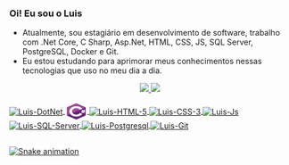 ### Oi! Eu sou o Luis

- Atualmente, sou estagiário em desenvolvimento de software, trabalho com .Net Core, C Sharp, Asp.Net, HTML, CSS, JS, SQL Server, PostgreSQL, Docker e Git.
- Eu estou estudando para aprimorar meus conhecimentos nessas tecnologias que uso no meu dia a dia.

<div align="center">
  <a href="https://github.com/LuisEEduardo">
  <img height="180em" src="https://github-readme-stats.vercel.app/api?username=LuisEEduardo&show_icons=true&theme=github_dark&include_all_commits=true&count_private=true"/>
  <img height="180em" src="https://github-readme-stats.vercel.app/api/top-langs/?username=LuisEEduardo&layout=compact&langs_count=7&theme=github_dark"/>
</div>
  
  
<div style="display: inline_block"><br>  
  <img align="center" alt="Luis-DotNet" height="30" width="40" src="https://cdn.jsdelivr.net/gh/devicons/devicon/icons/dotnetcore/dotnetcore-original.svg" />  
  <img align="center" alt="Luis-Csharp" height="30" width="40" src="https://raw.githubusercontent.com/devicons/devicon/master/icons/csharp/csharp-original.svg">  
  <img align="center" alt="Luis-HTML-5" height="30" width="40" src="https://cdn.jsdelivr.net/gh/devicons/devicon/icons/html5/html5-original.svg" />            
  <img align="center" alt="Luis-CSS-3" height="30" width="40" src="https://cdn.jsdelivr.net/gh/devicons/devicon/icons/css3/css3-original.svg" />            
  <img align="center" alt="Luis-Js" height="30" width="40" src="https://cdn.jsdelivr.net/gh/devicons/devicon/icons/javascript/javascript-original.svg" />  
  <img align="center" alt="Luis-SQL-Server" height="30" width="40" src="https://cdn.jsdelivr.net/gh/devicons/devicon/icons/microsoftsqlserver/microsoftsqlserver-plain-wordmark.svg" />
  <img align="center" alt="Luis-Postgresql" height="30" width="40" src="https://cdn.jsdelivr.net/gh/devicons/devicon/icons/postgresql/postgresql-original.svg" />  
  <img align="center" alt="Luis-Git" height="30" width="40" src="https://cdn.jsdelivr.net/gh/devicons/devicon/icons/git/git-original.svg" />                 
</div>

## 
  

![Snake animation](https://github.com/LuisEEduardo/LuisEEduardo/blob/output/github-contribution-grid-snake.svg)

